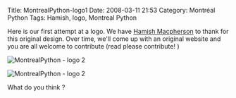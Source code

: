 Title: MontrealPython-logo1
Date: 2008-03-11 21:53
Category: Montréal Python
Tags: Hamish, logo, Montreal Python

Here is our first attempt at a logo. We have [Hamish Macpherson][] to
thank for this original design. Over time, we'll come up with an
original website and you are all welcome to contribute (read please
contribute! )

![MontrealPython - logo 2][]

![MontrealPython - logo 2][1]

What do you think ?

  [Hamish Macpherson]: http://blog.hamstu.com/ "Hamish's blog"
  [MontrealPython - logo 2]: http://farm3.static.flickr.com/2248/2328294168_2f94124fd2.jpg?v=0
  [1]: http://farm3.static.flickr.com/2114/2327484497_f11f4bd1d1.jpg?v=0
